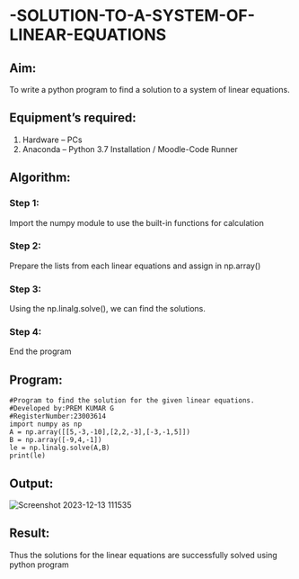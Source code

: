 # -SOLUTION-TO-A-SYSTEM-OF-LINEAR-EQUATIONS
## Aim:
To write a python program to find a solution to a system of linear equations.
## Equipment’s required:
1. 	Hardware – PCs
2. 	Anaconda – Python 3.7 Installation / Moodle-Code Runner
## Algorithm:
### Step 1: 
Import the numpy module to use the built-in functions for calculation
### Step 2: 
Prepare the lists from each linear equations and assign in np.array()
### Step 3: 
Using the np.linalg.solve(), we can find the solutions.
### Step 4: 
End the program
## Program:
```
#Program to find the solution for the given linear equations.
#Developed by:PREM KUMAR G
#RegisterNumber:23003614 
import numpy as np
A = np.array([[5,-3,-10],[2,2,-3],[-3,-1,5]])
B = np.array([-9,4,-1])
le = np.linalg.solve(A,B)
print(le)

```

## Output:
![Screenshot 2023-12-13 111535](https://github.com/PremkumarG3/-SOLUTION-TO-A-SYSTEM-OF-LINEAR-EQUATIONS/assets/138955646/af9c5f40-0858-4d07-a67c-a5b36c8df935)

## Result: 
Thus the solutions for the linear equations are successfully solved using python program

